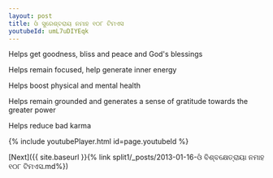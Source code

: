 ```yaml
---
layout: post
title: ଓଁ ସୁରେଶ୍ବରାୟ ନମାହ ୧୦୮ ଟିମଏସ
youtubeId: umL7uDIYEqk
---
```

 
 
Helps get goodness, bliss and peace and God's blessings
 
Helps remain focused, help generate inner energy 
 
Helps boost physical and mental health 
 
Helps remain grounded and generates a sense of gratitude towards the greater power 
 
Helps reduce bad karma
 
 
 
 


{% include youtubePlayer.html id=page.youtubeId %}
 
[Next]({{ site.baseurl }}{% link  split1/_posts/2013-01-16-ଓଁ ବିଶ୍ବକ୍ଷେତ୍ରାୟା ନମାହ ୧୦୮ ଟିମଏସ.md%})
 
